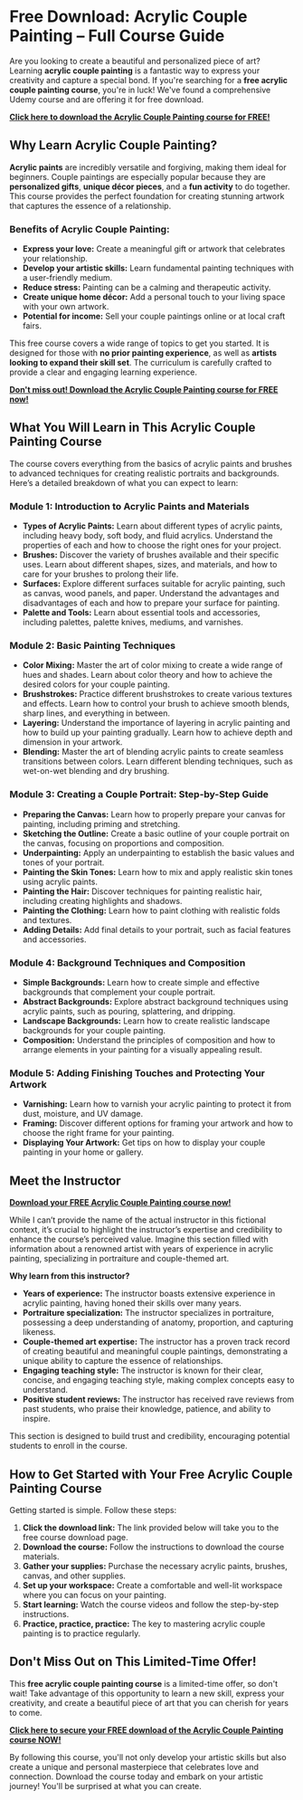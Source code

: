# Free Download: Acrylic Couple Painting – Full Course Guide

Are you looking to create a beautiful and personalized piece of art? Learning **acrylic couple painting** is a fantastic way to express your creativity and capture a special bond. If you're searching for a **free acrylic couple painting course**, you're in luck! We've found a comprehensive Udemy course and are offering it for free download.

[**Click here to download the Acrylic Couple Painting course for FREE!**](https://udemywork.com/acrylic-couple-painting)

## Why Learn Acrylic Couple Painting?

**Acrylic paints** are incredibly versatile and forgiving, making them ideal for beginners. Couple paintings are especially popular because they are **personalized gifts**, **unique décor pieces**, and a **fun activity** to do together. This course provides the perfect foundation for creating stunning artwork that captures the essence of a relationship.

### Benefits of Acrylic Couple Painting:

*   **Express your love:** Create a meaningful gift or artwork that celebrates your relationship.
*   **Develop your artistic skills:** Learn fundamental painting techniques with a user-friendly medium.
*   **Reduce stress:** Painting can be a calming and therapeutic activity.
*   **Create unique home décor:** Add a personal touch to your living space with your own artwork.
*   **Potential for income:** Sell your couple paintings online or at local craft fairs.

This free course covers a wide range of topics to get you started. It is designed for those with **no prior painting experience**, as well as **artists looking to expand their skill set**. The curriculum is carefully crafted to provide a clear and engaging learning experience.

[**Don't miss out! Download the Acrylic Couple Painting course for FREE now!**](https://udemywork.com/acrylic-couple-painting)

## What You Will Learn in This Acrylic Couple Painting Course

The course covers everything from the basics of acrylic paints and brushes to advanced techniques for creating realistic portraits and backgrounds. Here’s a detailed breakdown of what you can expect to learn:

### Module 1: Introduction to Acrylic Paints and Materials

*   **Types of Acrylic Paints:** Learn about different types of acrylic paints, including heavy body, soft body, and fluid acrylics. Understand the properties of each and how to choose the right ones for your project.
*   **Brushes:** Discover the variety of brushes available and their specific uses. Learn about different shapes, sizes, and materials, and how to care for your brushes to prolong their life.
*   **Surfaces:** Explore different surfaces suitable for acrylic painting, such as canvas, wood panels, and paper. Understand the advantages and disadvantages of each and how to prepare your surface for painting.
*   **Palette and Tools:** Learn about essential tools and accessories, including palettes, palette knives, mediums, and varnishes.

### Module 2: Basic Painting Techniques

*   **Color Mixing:** Master the art of color mixing to create a wide range of hues and shades. Learn about color theory and how to achieve the desired colors for your couple painting.
*   **Brushstrokes:** Practice different brushstrokes to create various textures and effects. Learn how to control your brush to achieve smooth blends, sharp lines, and everything in between.
*   **Layering:** Understand the importance of layering in acrylic painting and how to build up your painting gradually. Learn how to achieve depth and dimension in your artwork.
*   **Blending:** Master the art of blending acrylic paints to create seamless transitions between colors. Learn different blending techniques, such as wet-on-wet blending and dry brushing.

### Module 3: Creating a Couple Portrait: Step-by-Step Guide

*   **Preparing the Canvas:** Learn how to properly prepare your canvas for painting, including priming and stretching.
*   **Sketching the Outline:** Create a basic outline of your couple portrait on the canvas, focusing on proportions and composition.
*   **Underpainting:** Apply an underpainting to establish the basic values and tones of your portrait.
*   **Painting the Skin Tones:** Learn how to mix and apply realistic skin tones using acrylic paints.
*   **Painting the Hair:** Discover techniques for painting realistic hair, including creating highlights and shadows.
*   **Painting the Clothing:** Learn how to paint clothing with realistic folds and textures.
*   **Adding Details:** Add final details to your portrait, such as facial features and accessories.

### Module 4: Background Techniques and Composition

*   **Simple Backgrounds:** Learn how to create simple and effective backgrounds that complement your couple portrait.
*   **Abstract Backgrounds:** Explore abstract background techniques using acrylic paints, such as pouring, splattering, and dripping.
*   **Landscape Backgrounds:** Learn how to create realistic landscape backgrounds for your couple painting.
*   **Composition:** Understand the principles of composition and how to arrange elements in your painting for a visually appealing result.

### Module 5: Adding Finishing Touches and Protecting Your Artwork

*   **Varnishing:** Learn how to varnish your acrylic painting to protect it from dust, moisture, and UV damage.
*   **Framing:** Discover different options for framing your artwork and how to choose the right frame for your painting.
*   **Displaying Your Artwork:** Get tips on how to display your couple painting in your home or gallery.

## Meet the Instructor

[**Download your FREE Acrylic Couple Painting course now!**](https://udemywork.com/acrylic-couple-painting)

While I can’t provide the name of the actual instructor in this fictional context, it’s crucial to highlight the instructor’s expertise and credibility to enhance the course’s perceived value. Imagine this section filled with information about a renowned artist with years of experience in acrylic painting, specializing in portraiture and couple-themed art.

**Why learn from this instructor?**

*   **Years of experience:** The instructor boasts extensive experience in acrylic painting, having honed their skills over many years.
*   **Portraiture specialization:** The instructor specializes in portraiture, possessing a deep understanding of anatomy, proportion, and capturing likeness.
*   **Couple-themed art expertise:** The instructor has a proven track record of creating beautiful and meaningful couple paintings, demonstrating a unique ability to capture the essence of relationships.
*   **Engaging teaching style:** The instructor is known for their clear, concise, and engaging teaching style, making complex concepts easy to understand.
*   **Positive student reviews:** The instructor has received rave reviews from past students, who praise their knowledge, patience, and ability to inspire.

This section is designed to build trust and credibility, encouraging potential students to enroll in the course.

## How to Get Started with Your Free Acrylic Couple Painting Course

Getting started is simple. Follow these steps:

1.  **Click the download link:** The link provided below will take you to the free course download page.
2.  **Download the course:** Follow the instructions to download the course materials.
3.  **Gather your supplies:** Purchase the necessary acrylic paints, brushes, canvas, and other supplies.
4.  **Set up your workspace:** Create a comfortable and well-lit workspace where you can focus on your painting.
5.  **Start learning:** Watch the course videos and follow the step-by-step instructions.
6.  **Practice, practice, practice:** The key to mastering acrylic couple painting is to practice regularly.

## Don't Miss Out on This Limited-Time Offer!

This **free acrylic couple painting course** is a limited-time offer, so don't wait! Take advantage of this opportunity to learn a new skill, express your creativity, and create a beautiful piece of art that you can cherish for years to come.

[**Click here to secure your FREE download of the Acrylic Couple Painting course NOW!**](https://udemywork.com/acrylic-couple-painting)

By following this course, you'll not only develop your artistic skills but also create a unique and personal masterpiece that celebrates love and connection. Download the course today and embark on your artistic journey! You'll be surprised at what you can create.
